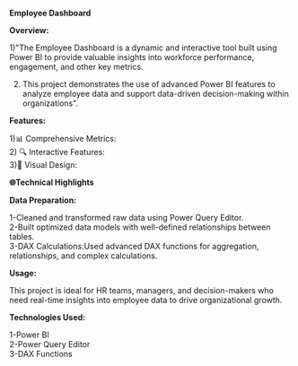 **Employee Dashboard**  

**Overview:**  

1)"The Employee Dashboard is a dynamic and interactive tool built using Power BI to provide valuable insights into workforce performance, engagement, and other key metrics.   

 2) This project demonstrates the use of advanced Power BI features to analyze employee data and support data-driven decision-making within organizations".  

**Features:**   

1)📊 Comprehensive Metrics:  
2) 🔍 Interactive Features:  
3)🎨 Visual Design:   

**🌐Technical Highlights**  

**Data Preparation:**  

1-Cleaned and transformed raw data using Power Query Editor.  
2-Built optimized data models with well-defined relationships between tables.  
3-DAX Calculations:Used advanced DAX functions for aggregation, relationships, and complex calculations.  

**Usage:**  

This project is ideal for HR teams, managers, and decision-makers who need real-time insights into employee data to drive organizational growth.  

**Technologies Used:**  

1-Power BI    
2-Power Query Editor  
3-DAX Functions
